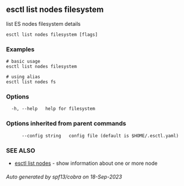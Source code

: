 ## esctl list nodes filesystem

list ES nodes filesystem details

```
esctl list nodes filesystem [flags]
```

### Examples

```
# basic usage
esctl list nodes filesystem

# using alias
esctl list nodes fs
```

### Options

```
  -h, --help   help for filesystem
```

### Options inherited from parent commands

```
      --config string   config file (default is $HOME/.esctl.yaml)
```

### SEE ALSO

* [esctl list nodes](esctl_list_nodes.md)	 - show information about one or more node

###### Auto generated by spf13/cobra on 18-Sep-2023

